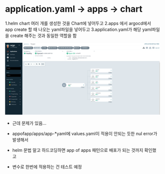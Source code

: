 # application.yaml -> apps -> chart

1.helm chart 여러 개를 생성한 것을 Chart에 넣어두고
2.apps 에서 argocd에서 app create 할 때 나오는 yaml파일을 넣어두고
3.application.yaml가 해당 yaml파일을 create 해주는 것과 동일한 역할을 함  

![Alt text](image.png)

- 근데 문제가 있음...
  
- appofapp/apps/app-*yaml에 values.yaml이 적용이 안되는 듯한 nul error가 발생해서
- helm 문법 말고 하드코딩하면 app of apps 패턴으로 배포가 되는 것까지 확인했고
- 변수로 한번에 적용하는 건 테스트 예정   
  
  
